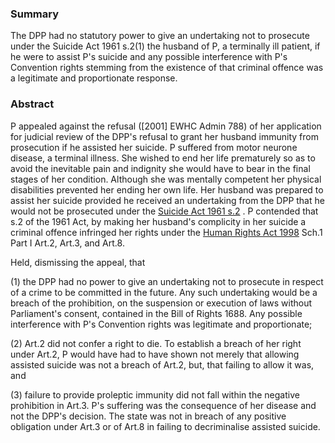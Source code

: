 ### Summary

The DPP had no statutory power to give an undertaking not to prosecute under the Suicide Act 1961 s.2(1) the husband of P, a terminally ill patient, if he were to assist P's suicide and any possible interference with P's Convention rights stemming from the existence of that criminal offence was a legitimate and proportionate response.

### Abstract

P appealed against the refusal ([2001] EWHC Admin 788) of her application for judicial review of the DPP's refusal to grant her husband immunity from prosecution if he assisted her suicide. P suffered from motor neurone disease, a terminal illness. She wished to end her life prematurely so as to avoid the inevitable pain and indignity she would have to bear in the final stages of her condition. Although she was mentally competent her physical disabilities prevented her ending her own life. Her husband was prepared to assist her suicide provided he received an undertaking from the DPP that he would not be prosecuted under the [Suicide Act 1961 s.2](https://uk.westlaw.com/Document/I8B9E3330E44811DA8D70A0E70A78ED65/View/FullText.html?originationContext=document&transitionType=DocumentItem&ppcid=7dcef581457047b7bae549268e7ee163&contextData=(sc.Default)) . P contended that s.2 of the 1961 Act, by making her husband's complicity in her suicide a criminal offence infringed her rights under the [Human Rights Act 1998](https://uk.westlaw.com/Document/I5FB840F0E42311DAA7CF8F68F6EE57AB/View/FullText.html?originationContext=document&transitionType=DocumentItem&ppcid=7dcef581457047b7bae549268e7ee163&contextData=(sc.Default)) Sch.1 Part I Art.2, Art.3, and Art.8.

Held, dismissing the appeal, that 

(1) the DPP had no power to give an undertaking not to prosecute in respect of a crime to be committed in the future. Any such undertaking would be a breach of the prohibition, on the suspension or execution of laws without Parliament's consent, contained in the Bill of Rights 1688. Any possible interference with P's Convention rights was legitimate and proportionate; 

(2) Art.2 did not confer a right to die. To establish a breach of her right under Art.2, P would have had to have shown not merely that allowing assisted suicide was not a breach of Art.2, but, that failing to allow it was, and 

(3) failure to provide proleptic immunity did not fall within the negative prohibition in Art.3. P's suffering was the consequence of her disease and not the DPP's decision. The state was not in breach of any positive obligation under Art.3 or of Art.8 in failing to decriminalise assisted suicide.